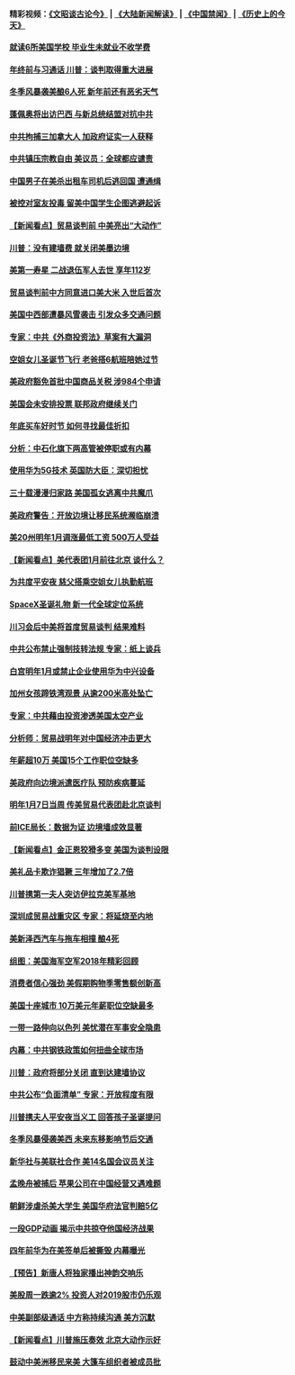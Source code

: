 #### 精彩视频：[《文昭谈古论今》](https://github.com/gfw-breaker/wenzhao/blob/master/README.md?t=12300031) | [《大陆新闻解读》](https://github.com/gfw-breaker/ntdtv-comedy/blob/master/README.md?t=12300031) | [《中国禁闻》](https://github.com/gfw-breaker/ntdtv-news/blob/master/README.md?t=12300031) | [《历史上的今天》](https://github.com/gfw-breaker/today-in-history/blob/master/README.md?t=12300031) 

#### [就读6所美国学校 毕业生未就业不收学费](../pages/nsc412/n10937342.md?t=12300031) 

#### [年终前与习通话 川普：谈判取得重大进展](../pages/nsc412/n10940508.md?t=12300031) 

#### [冬季风暴袭美酿6人死 新年前还有恶劣天气](../pages/nsc412/n10940428.md?t=12300031) 

#### [蓬佩奥将出访巴西 与新总统结盟对抗中共](../pages/nsc412/n10940393.md?t=12300031) 

#### [中共拘捕三加拿大人 加政府证实一人获释](../pages/nsc412/n10939393.md?t=12300031) 

#### [中共镇压宗教自由 美议员：全球都应谴责](../pages/nsc412/n10939131.md?t=12300031) 

#### [中国男子在美杀出租车司机后逃回国 遭通缉](../pages/nsc412/n10939162.md?t=12300031) 

#### [被控对室友投毒 留美中国学生企图逃避起诉](../pages/nsc412/n10939143.md?t=12300031) 

#### [【新闻看点】贸易谈判前 中美亮出“大动作”](../pages/nsc412/n10938838.md?t=12300031) 

#### [川普：没有建墙费 就关闭美墨边境](../pages/nsc412/n10939011.md?t=12300031) 

#### [美第一寿星 二战退伍军人去世 享年112岁](../pages/nsc412/n10938878.md?t=12300031) 

#### [贸易谈判前中方同意进口美大米 入世后首次](../pages/nsc412/n10938719.md?t=12300031) 

#### [美国中西部遭暴风雪袭击 引发众多交通问题](../pages/nsc412/n10938423.md?t=12300031) 

#### [专家：中共《外商投资法》草案有大漏洞](../pages/nsc412/n10936926.md?t=12300031) 

#### [空姐女儿圣诞节飞行 老爸搭6航班陪她过节](../pages/nsc412/n10937569.md?t=12300031) 

#### [美政府豁免首批中国商品关税 涉984个申请](../pages/nsc412/n10937177.md?t=12300031) 

#### [美国会未安排投票 联邦政府继续关门](../pages/nsc412/n10936951.md?t=12300031) 

#### [年底买车好时节 如何寻找最佳折扣](../pages/nsc412/n10936868.md?t=12300031) 

#### [分析：中石化旗下两高管被停职或有内幕](../pages/nsc412/n10936480.md?t=12300031) 

#### [使用华为5G技术 英国防大臣：深切担忧](../pages/nsc412/n10936847.md?t=12300031) 

#### [三十载漫漫归家路 美国孤女逃离中共魔爪](../pages/nsc412/n10936863.md?t=12300031) 

#### [美政府警告：开放边境让移民系统濒临崩溃](../pages/nsc412/n10936858.md?t=12300031) 

#### [美20州明年1月调涨最低工资 500万人受益](../pages/nsc412/n10936813.md?t=12300031) 

#### [【新闻看点】美代表团1月前往北京 谈什么？](../pages/nsc412/n10936420.md?t=12300031) 

#### [为共度平安夜 慈父搭乘空姐女儿执勤航班](../pages/nsc412/n10936619.md?t=12300031) 

#### [SpaceX圣诞礼物 新一代全球定位系统](../pages/nsc412/n10936794.md?t=12300031) 

#### [川习会后中美将首度贸易谈判 结果难料](../pages/nsc412/n10936366.md?t=12300031) 

#### [中共公布禁止强制技转法规 专家：纸上谈兵](../pages/nsc412/n10936522.md?t=12300031) 

#### [白宫明年1月或禁止企业使用华为中兴设备](../pages/nsc412/n10936276.md?t=12300031) 

#### [加州女孩蹄铁湾观景 从逾200米高处坠亡](../pages/nsc412/n10935708.md?t=12300031) 

#### [专家：中共藉由投资渗透美国太空产业](../pages/nsc412/n10935605.md?t=12300031) 

#### [分析师：贸易战明年对中国经济冲击更大](../pages/nsc412/n10934732.md?t=12300031) 

#### [年薪超10万 美国15个工作职位空缺多](../pages/nsc412/n10934753.md?t=12300031) 

#### [美政府向边境派遣医疗队 预防疾病蔓延](../pages/nsc412/n10934482.md?t=12300031) 

#### [明年1月7日当周 传美贸易代表团赴北京谈判](../pages/nsc412/n10934528.md?t=12300031) 

#### [前ICE局长：数据为证 边境墙成效显著](../pages/nsc412/n10934433.md?t=12300031) 

#### [【新闻看点】金正恩狡猾多变 美国为谈判设限](../pages/nsc412/n10934183.md?t=12300031) 

#### [美礼品卡欺诈猖獗 三年增加了2.7倍](../pages/nsc412/n10934218.md?t=12300031) 

#### [川普携第一夫人突访伊拉克美军基地](../pages/nsc412/n10934352.md?t=12300031) 

#### [深圳成贸易战重灾区 专家：将延烧至内地](../pages/nsc412/n10934053.md?t=12300031) 

#### [美新泽西汽车与拖车相撞 酿4死](../pages/nsc412/n10933905.md?t=12300031) 

#### [组图：美国海军空军2018年精彩回顾](../pages/nsc412/n10933462.md?t=12300031) 

#### [消费者信心强劲 美假期购物季零售额创新高](../pages/nsc412/n10932860.md?t=12300031) 

#### [美国十座城市 10万美元年薪职位空缺最多](../pages/nsc412/n10927195.md?t=12300031) 

#### [一带一路伸向以色列 美忧潜在军事安全隐患](../pages/nsc412/n10932712.md?t=12300031) 

#### [内幕：中共钢铁政策如何扭曲全球市场](../pages/nsc412/n10932207.md?t=12300031) 

#### [川普：政府将部分关闭 直到达建墙协议](../pages/nsc412/n10932554.md?t=12300031) 

#### [中共公布“负面清单” 专家：开放程度有限](../pages/nsc412/n10932450.md?t=12300031) 

#### [川普携夫人平安夜当义工 回答孩子圣诞提问](../pages/nsc412/n10932348.md?t=12300031) 

#### [冬季风暴侵袭美西 未来东移影响节后交通](../pages/nsc412/n10932328.md?t=12300031) 

#### [新华社与美联社合作 美14名国会议员关注](../pages/nsc412/n10932196.md?t=12300031) 

#### [孟晚舟被捕后 苹果公司在中国经营又遇难题](../pages/nsc412/n10931515.md?t=12300031) 

#### [朝鲜涉虐杀美大学生 美国华府法官判赔5亿](../pages/nsc412/n10931032.md?t=12300031) 

#### [一段GDP动画 揭示中共掠夺他国经济战果](../pages/nsc412/n10930922.md?t=12300031) 

#### [四年前华为在美签单后被撕毁 内幕曝光](../pages/nsc412/n10930781.md?t=12300031) 

#### [【预告】新唐人将独家播出神韵交响乐](../pages/nsc412/n10912037.md?t=12300031) 

#### [美股周一跌逾2% 投资人对2019股市仍乐观](../pages/nsc412/n10930753.md?t=12300031) 

#### [中美副部级通话 中方称持续沟通 美方沉默](../pages/nsc412/n10930456.md?t=12300031) 

#### [【新闻看点】川普施压奏效 北京大动作示好](../pages/nsc412/n10930510.md?t=12300031) 

#### [鼓动中美洲移民来美 大篷车组织者被成员批](../pages/nsc412/n10930604.md?t=12300031) 

